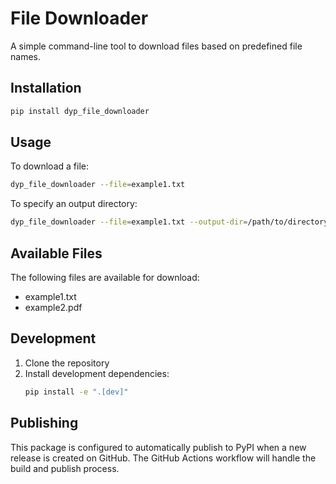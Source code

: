 # File Downloader

A simple command-line tool to download files based on predefined file names.

## Installation

```bash
pip install dyp_file_downloader
```

## Usage

To download a file:
```bash
dyp_file_downloader --file=example1.txt
```

To specify an output directory:
```bash
dyp_file_downloader --file=example1.txt --output-dir=/path/to/directory
```

## Available Files

The following files are available for download:
- example1.txt
- example2.pdf

## Development

1. Clone the repository
2. Install development dependencies:
   ```bash
   pip install -e ".[dev]"
   ```

## Publishing

This package is configured to automatically publish to PyPI when a new release is created on GitHub. The GitHub Actions workflow will handle the build and publish process.